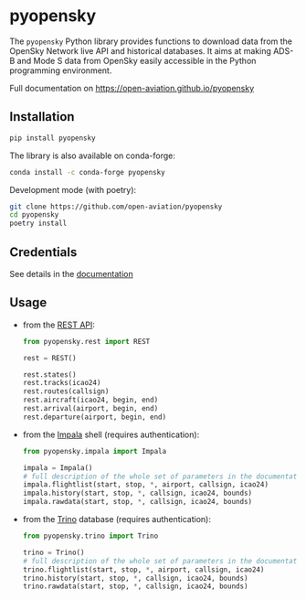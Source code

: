 # pyopensky

The `pyopensky` Python library provides functions to download data from the OpenSky Network live API and historical databases. It aims at making ADS-B and Mode S data from OpenSky easily accessible in the Python programming environment.

Full documentation on https://open-aviation.github.io/pyopensky

## Installation

```sh
pip install pyopensky
```

The library is also available on conda-forge:

```sh
conda install -c conda-forge pyopensky
```

Development mode (with poetry):

```sh
git clone https://github.com/open-aviation/pyopensky
cd pyopensky
poetry install
```

## Credentials

See details in the [documentation](https://open-aviation.github.io/pyopensky/credentials.html)

## Usage

- from the [REST API](https://open-aviation.github.io/pyopensky/rest.html):

  ```python
  from pyopensky.rest import REST

  rest = REST()

  rest.states()
  rest.tracks(icao24)
  rest.routes(callsign)
  rest.aircraft(icao24, begin, end)
  rest.arrival(airport, begin, end)
  rest.departure(airport, begin, end)
  ```

- from the [Impala](https://open-aviation.github.io/pyopensky/impala.html) shell (requires authentication):

  ```python
  from pyopensky.impala import Impala

  impala = Impala()
  # full description of the whole set of parameters in the documentation
  impala.flightlist(start, stop, *, airport, callsign, icao24)
  impala.history(start, stop, *, callsign, icao24, bounds)
  impala.rawdata(start, stop, *, callsign, icao24, bounds)
  ```

- from the [Trino](https://open-aviation.github.io/pyopensky/trino.html) database (requires authentication):

  ```python
  from pyopensky.trino import Trino

  trino = Trino()
  # full description of the whole set of parameters in the documentation
  trino.flightlist(start, stop, *, airport, callsign, icao24)
  trino.history(start, stop, *, callsign, icao24, bounds)
  trino.rawdata(start, stop, *, callsign, icao24, bounds)
  ```
